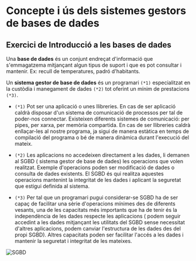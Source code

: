 # Concepte i ús dels sistemes gestors de bases de dades

## Exercici de Introducció a les bases de dades

Una **base de dades** és un conjunt endreçat d'informació que s'emmagatzema mitjançant algun tipus de suport i que es pot consultar i mantenir. Ex: recull de temperatures, padró d'habitants.

Un **sistema gestor de base de dades** és un programari `(*1)` especialitzat en la custòdia i manegament de dades `(*2)` tot oferint un mínim de prestacions `(*3)`.

* `(*1)` Pot ser una aplicació o unes llibreries. En cas de ser aplicació caldrà disposar d'un sistema de comunicació de processos per tal de poder-nos connectar. Existeixen diferents sistemes de comunicació: per pipes, per xarxa, per memòria compartida. En cas de ser llibreries caldrà enllaçar-les al nostre programa, ja sigui de manera estàtica en temps de compilació del programa o bé de manera dinàmica durant l'execució del mateix.

* `(*2)` Les aplicacions no accedeixen directament a les dades, li demanen al SGBD ( sistema gestor de base de dades) les operacions que volen realitzat. Exemple d'operacions poden ser modificació de dades o consulta de dades existents. El SGBD és qui realitza aquestes operacions mantenint la integritat de les dades i aplicant la seguretat que estigui definida al sistema.

* `(*3)` Per tal que un programari pugui considerar-se SGBD ha de ser capaç de facilitar una sèrie d'operacions mínimes des de diferents vesants, una de les capacitats més importants que ha de tenir és la independència de les dades respecte les aplicacions ( podem seguir accedint a les dades mitjançant les utilitats del SGBD sense necessitat d'altres aplicacions, podem canviar l'estructura de les dades des del propi SGBD). Altres capacitats poden ser facilitar l'accés a les dades i mantenir la seguretat i integritat de les mateixes.

![SGBD](http://i.imgur.com/qFuNOo6.png)


